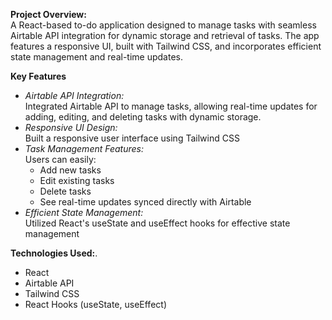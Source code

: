 **Project Overview:** </br>
A React-based to-do application designed to manage tasks with seamless Airtable API integration for dynamic storage and retrieval of tasks. The app features a responsive UI, built with Tailwind CSS, and incorporates efficient state management and real-time updates.

**Key Features**
* _Airtable API Integration:_  </br>
Integrated Airtable API to manage tasks, allowing real-time updates for adding, editing, and deleting tasks with dynamic storage.
* _Responsive UI Design:_ </br>
Built a responsive user interface using Tailwind CSS
* _Task Management Features:_  </br>
  Users can easily:
    * Add new tasks
    * Edit existing tasks
    * Delete tasks
    * See real-time updates synced directly with Airtable
* _Efficient State Management:_  </br>
  Utilized React's useState and useEffect hooks for effective state management

**Technologies Used:**.
* React 
* Airtable API 
* Tailwind CSS 
* React Hooks (useState, useEffect) 



